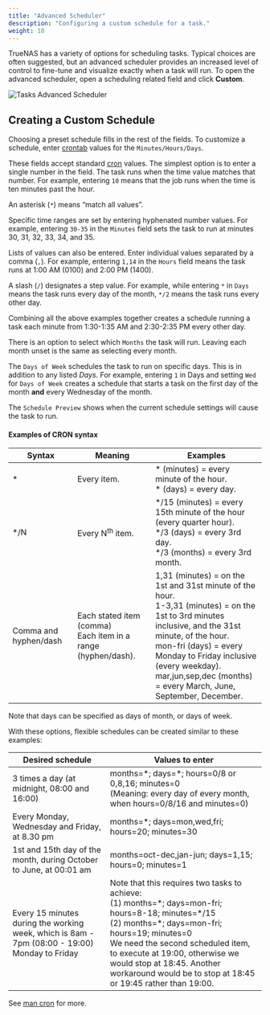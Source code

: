 ```yaml
---
title: "Advanced Scheduler"
description: "Configuring a custom schedule for a task."
weight: 10 
---
```


TrueNAS has a variety of options for scheduling tasks.
Typical choices are often suggested, but an advanced scheduler provides an increased level of control to fine-tune and visualize exactly when a task will run.
To open the advanced scheduler, open a scheduling related field and click **Custom**.

![Tasks Advanced Scheduler](/images/CORE/12.0/TasksAdvancedScheduler.png "Tasks Advanced Scheduler")

## Creating a Custom Schedule

Choosing a preset schedule fills in the rest of the fields.
To customize a schedule, enter [crontab](https://www.freebsd.org/cgi/man.cgi?crontab(5)) values for the `Minutes/Hours/Days`.

These fields accept standard [cron](https://www.freebsd.org/cgi/man.cgi?query=cron) values.
The simplest option is to enter a single number in the field.
The task runs when the time value matches that number.
For example, entering `10` means that the job runs when the time is ten minutes past the hour.

An asterisk (`*`) means “match all values”.

Specific time ranges are set by entering hyphenated number values.
For example, entering `30-35` in the `Minutes` field sets the task to run at minutes 30, 31, 32, 33, 34, and 35.

Lists of values can also be entered.
Enter individual values separated by a comma (`,`).
For example, entering `1,14` in the `Hours` field means the task runs at 1:00 AM (0100) and 2:00 PM (1400).

A slash (`/`) designates a step value.
For example, while entering `*` in `Days` means the task runs every day of the month, `*/2` means the task runs every other day.

Combining all the above examples together creates a schedule running a task each minute from 1:30-1:35 AM and 2:30-2:35 PM every other day.

There is an option to select which `Months` the task will run.
Leaving each month unset is the same as selecting every month.

The `Days of Week` schedules the task to run on specific days.
This is in addition to any listed *Days*.
For example, entering `1` in Days and setting `Wed` for `Days of Week` creates a schedule that starts a task on the first day of the month **and** every Wednesday of the month.

The `Schedule Preview` shows when the current schedule settings will cause the task to run.

#### Examples of CRON syntax

<table>
	<thead>
		<tr>
			<th>Syntax</th>
			<th>Meaning</th>
			<th>Examples</th>
		</tr>
	</thead>
	<tbody>
		<tr>
			<td> * </td>
			<td>Every item.</td>
			<td>* (minutes) = every minute of the hour.<br/>* (days) = every day.</td>
		</tr>
		<tr>
			<td> */N </td>
			<td>Every N<sup>th</sup> item.</td>
			<td>*/15 (minutes) = every 15th minute of the hour (every quarter hour).<br/>*/3 (days) = every 3rd day.<br/>*/3 (months) = every 3rd month.</td>
		</tr>
		<tr>
			<td>Comma and hyphen/dash</td>
			<td>Each stated item (comma)<br/>Each item in a range (hyphen/dash).</td>
			<td>1,31 (minutes) = on the 1st and 31st minute of the hour.<br/>1-3,31 (minutes) = on the 1st to 3rd minutes inclusive, and the  31st minute, of the hour.<br/>mon-fri (days) = every Monday to Friday inclusive (every weekday).<br/>mar,jun,sep,dec (months) = every March, June, September, December.</td>
		</tr>
	</tbody>
</table>

Note that days can be specified as days of month, or days of week.

With these options, flexible schedules can be created similar to these examples:

<table>
	<thead>
		<tr>
			<th>Desired schedule</th>
			<th>Values to enter</th>
		</tr>
	</thead>
	<tbody>
		<tr>
			<td>3 times a day (at midnight, 08:00 and 16:00)</td>
			<td>months=*; days=*; hours=0/8 or 0,8,16; minutes=0<br/>(Meaning: every day of every month, when hours=0/8/16 and minutes=0)</td>
		</tr>
		<tr>
			<td>Every Monday, Wednesday and Friday, at 8.30 pm</td>
			<td>months=*; days=mon,wed,fri; hours=20; minutes=30</td>
		</tr>
		<tr>
			<td>1st and 15th day of the month, during October to June, at 00:01 am</td>
			<td>months=oct-dec,jan-jun; days=1,15; hours=0; minutes=1</td>
		</tr>
		<tr>
			<td>Every 15 minutes during the working week, which is 8am - 7pm (08:00 - 19:00) Monday to Friday</td>
			<td>Note that this requires two tasks to achieve:<br/>(1) months=*; days=mon-fri; hours=8-18; minutes=*/15<br/>(2) months=*; days=mon-fri; hours=19; minutes=0<br/>We need the second scheduled item, to execute at 19:00, otherwise we would stop at 18:45. Another workaround would be to stop at 18:45 or 19:45 rather than 19:00.</td>
		</tr>
	</tbody>
</table>

See <a href="https://www.freebsd.org/cgi/man.cgi?cron(8)">man cron</a> for more.
